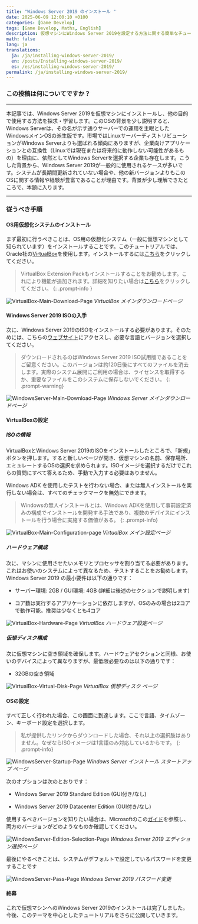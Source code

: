 ```yaml
---
title: "Windows Server 2019 のインストール "
date: 2025-06-09 12:00:10 +0100
categories: [Game Develop]
tags: [Game Develop, Maths, English]
description: 仮想マシンにWindows Server 2019を設定する方法に関する簡単なチュートリアル
math: false
lang: ja
translations:
  ja: /ja/installing-windows-server-2019/
  en: /posts/Installing-windows-server-2019/
  es: /es/installing-windows-server-2019/
permalink: /ja/installing-windows-server-2019/
---
```


### この投稿は何についてですか？

---

本記事では、Windows Server 2019を仮想マシンにインストールし、他の目的で使用する方法を探求・学習します。このOSの背景を少し説明すると、Windows Serverは、その名が示す通りサーバーでの運用を主眼としたWindowsメインOSの派生版です。市場ではLinuxサーバーディストリビューションがWindows Serverよりも選ばれる傾向にありますが、企業向けアプリケーションとの互換性（Linuxでは現在または将来的に動作しない可能性があるもの）を理由に、依然としてWindows Serverを選択する企業も存在します。こうした背景から、Windows Server 2019が一般的に使用されるケースが多いです。システムが長期間更新されていない場合や、他の新バージョンよりもこのOSに関する情報や経験が豊富であることが理由です。背景が少し理解できたところで、本題に入ります。

---

### 従うべき手順

#### OS用仮想化システムのインストール

まず最初に行うべきことは、OS用の仮想化システム（一般に仮想マシンとして知られています）をインストールすることです。このチュートリアルでは、Oracle社の[VirtualBox](https://www.virtualbox.org/)を使用します。インストールするには[こちら](https://www.virtualbox.org/wiki/Downloads)をクリックしてください。 

> VirtualBox Extension Packもインストールすることをお勧めします。これにより機能が追加されます。詳細を知りたい場合は[こちら](https://docs.oracle.com/en/virtualization/virtualbox/6.0/user/intro-installing.html)をクリックしてください。
{: .prompt-info }

![VirtualBox-Main-Download-Page](assets/photos/Installing-Windows-Server-2019/Virtual-Box-Main-Page.png)
_VirtualBox メインダウンロードページ_

#### Windows Server 2019 ISOの入手

次に、Windows Server 2019のISOをインストールする必要があります。そのためには、こちらの[ウェブサイト](https://www.microsoft.com/en-us/evalcenter/download-windows-server-2019)にアクセスし、必要な言語とバージョンを選択してください。

> ダウンロードされるのはWindows Server 2019 ISO試用版であることをご留意ください。このバージョンは約120日後にすべてのファイルを消去します。実際のシステム展開にご利用の場合は、ライセンスを取得するか、重要なファイルをこのシステムに保存しないでください。
{: .prompt-warning}

![WindowsServer-Main-Download-Page](assets/photos/Installing-Windows-Server-2019/Windows-Server-2019-Main-Down-Page.png)
_Windows Server メインダウンロードページ_


#### VirtualBoxの設定

##### ISOの情報

VirtualBoxとWindows Server 2019のISOをインストールしたところで、「新規」ボタンを押します。すると新しいページが開き、仮想マシンの名前、保存場所、エミュレートするOSの選択を求められます。ISOイメージを選択するだけでこれらの質問にすべて答えるため、手動で入力する必要はありません。

Windows ADK を使用したテストを行わない場合、または無人インストールを実行しない場合は、すべてのチェックマークを無効にできます。

> Windowsの無人インストールとは、Windows ADKを使用して事前設定済みの構成でインストールを開発する手法であり、複数のデバイスにインストールを行う場合に実施する価値がある。
{: .prompt-info}

![VirtualBox-Main-Configuration-page](assets/photos/Installing-Windows-Server-2019/Configure-Page-VirtualBox.png)
_VirtualBox メイン設定ページ_

##### ハードウェア構成

次に、マシンに使用させたいメモリとプロセッサを割り当てる必要があります。これはお使いのシステムによって異なるため、テストすることをお勧めします。Windows Server 2019 の最小要件は以下の通りです：

- サーバー環境: 2GB / GUI環境: 4GB (詳細は後述のセクションで説明します)

- コア数は実行するアプリケーションに依存しますが、OSのみの場合は2コアで動作可能。推奨は少なくとも4コア

![VirtualBox-Hardware-Page](assets/photos/Installing-Windows-Server-2019/Virtual-Box-Hardware-Page.png)
_VirtualBox ハードウェア設定ページ_

##### 仮想ディスク構成

次に仮想マシンに空き領域を確保します。ハードウェアセクションと同様、お使いのデバイスによって異なりますが、最低限必要なのは以下の通りです：

- 32GBの空き領域

![VirtualBox-Virtual-Disk-Page](assets/photos/Installing-Windows-Server-2019/Virtual-Box-Disk-Configuration-Page.png)
_VirtualBox 仮想ディスク ページ_

#### OSの設定

すべて正しく行われた場合、この画面に到達します。ここで言語、タイムゾーン、キーボード設定を選択します。

> 私が提供したリンクからダウンロードした場合、それ以上の選択肢はありません。なぜならISOイメージは1言語のみ対応しているからです。
{: .prompt-info}

![WindowsServer-Startup-Page](assets/photos/Installing-Windows-Server-2019/Windows-Server-2019-Startup-Page.png)
_Windows Server インストール スタートアップ ページ_

次のオプションは次のとおりです：

- Windows Server 2019 Standard Edition (GUI付き/なし)

- Windows Server 2019 Datacenter Edition (GUI付き/なし)

使用するべきバージョンを知りたい場合は、Microsoftのこの[ガイド](https://learn.microsoft.com/en-us/windows-server/get-started/editions-comparison?pivots=windows-server-2019)を参照し、両方のバージョンがどのようなものか確認してください。

![WindowsServer-Edition-Selection-Page](assets/photos/Installing-Windows-Server-2019/Windows-Server-2019-Selection-Edition-Screen.png)
_Windows Server 2019 エディション選択ページ_

最後にやるべきことは、システムがデフォルトで設定しているパスワードを変更することです 

![WindowsServer-Pass-Page](assets/photos/Installing-Windows-Server-2019/Windows-Server-2019-Change-Pass-Pg.png)
_Windows Server 2019 パスワード変更_

#### 終幕

これで仮想マシンへのWindows Server 2019のインストールは完了しました。今後、このテーマを中心としたチュートリアルをさらに公開していきます。
